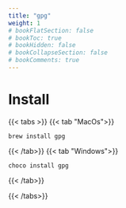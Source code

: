 ```yaml
---
title: "gpg"
weight: 1
# bookFlatSection: false
# bookToc: true
# bookHidden: false
# bookCollapseSection: false
# bookComments: true
---
```


# Install

{{< tabs >}}
{{< tab "MacOs">}}

```shell
brew install gpg
```

{{< /tab>}}
{{< tab "Windows">}}

```shell
choco install gpg
```

{{< /tab>}}

{{< /tabs>}}

